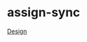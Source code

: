 # assign-sync
[Design](https://www.figma.com/design/nFLrnOebvodRalmC3t4X47/assign-sync?node-id=0-1&t=MOm89S6orDOugq0s-1)
